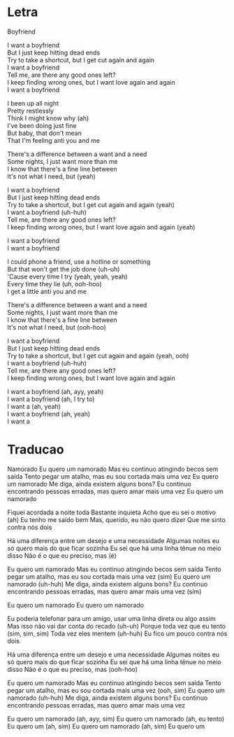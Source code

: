 
# Letra

Boyfriend

I want a boyfriend  
But I just keep hitting dead ends  
Try to take a shortcut, but I get cut again and again  
I want a boyfriend  
Tell me, are there any good ones left?  
I keep finding wrong ones, but I want love again and again  
I want a boyfriend

I been up all night  
Pretty restlessly  
Think I might know why (ah)  
I've been doing just fine  
But baby, that don't mean  
That I'm feeling anti you and me

There's a difference between a want and a need  
Some nights, I just want more than me  
I know that there's a fine line between  
It's not what I need, but (yeah)

I want a boyfriend  
But I just keep hitting dead ends  
Try to take a shortcut, but I get cut again and again (yeah)  
I want a boyfriend (uh-huh)  
Tell me, are there any good ones left?  
I keep finding wrong ones, but I want love again and again (yeah)

I want a boyfriend  
I want a boyfriend

I could phone a friend, use a hotline or something  
But that won't get the job done (uh-uh)  
'Cause every time I try (yeah, yeah, yeah)  
Every time they lie (uh, ooh-hoo)  
I get a little anti you and me

There's a difference between a want and a need  
Some nights, I just want more than me  
I know that there's a fine line between  
It's not what I need, but (ooh-hoo)

I want a boyfriend  
But I just keep hitting dead ends  
Try to take a shortcut, but I get cut again and again (yeah, ooh)  
I want a boyfriend (uh-huh)  
Tell me, are there any good ones left?  
I keep finding wrong ones, but I want love again and again

I want a boyfriend (ah, ayy, yeah)  
I want a boyfriend (ah, I try to)  
I want a (ah, yeah)  
I want a boyfriend (ah, yeah)  
I want a

# Traducao

Namorado
Eu quero um namorado
Mas eu continuo atingindo becos sem saída
Tento pegar um atalho, mas eu sou cortada mais uma vez
Eu quero um namorado
Me diga, ainda existem alguns bons?
Eu continuo encontrando pessoas erradas, mas quero amar mais uma vez
Eu quero um namorado

Fiquei acordada a noite toda
Bastante inquieta
Acho que eu sei o motivo (ah)
Eu tenho me saído bem
Mas, querido, eu não quero dizer
Que me sinto contra nós dois

Há uma diferença entre um desejo e uma necessidade
Algumas noites eu só quero mais do que ficar sozinha
Eu sei que há uma linha tênue no meio disso
Não é o que eu preciso, mas (é)

Eu quero um namorado
Mas eu continuo atingindo becos sem saída
Tento pegar um atalho, mas eu sou cortada mais uma vez (sim)
Eu quero um namorado (uh-huh)
Me diga, ainda existem alguns bons?
Eu continuo encontrando pessoas erradas, mas quero amar mais uma vez (sim)

Eu quero um namorado
Eu quero um namorado

Eu poderia telefonar para um amigo, usar uma linha direta ou algo assim
Mas isso não vai dar conta do recado (uh-uh)
Porque toda vez que eu tento (sim, sim, sim)
Toda vez eles mentem (uh-huh)
Eu fico um pouco contra nós dois

Há uma diferença entre um desejo e uma necessidade
Algumas noites eu só quero mais do que ficar sozinha
Eu sei que há uma linha tênue no meio disso
Não é o que eu preciso, mas (ooh-hoo)

Eu quero um namorado
Mas eu continuo atingindo becos sem saída
Tento pegar um atalho, mas eu sou cortada mais uma vez (ooh, sim)
Eu quero um namorado (uh-huh)
Me diga, ainda existem alguns bons?
Eu continuo encontrando pessoas erradas, mas quero amar mais uma vez

Eu quero um namorado (ah, ayy, sim)
Eu quero um namorado (ah, eu tento)
Eu quero um (ah, sim)
Eu quero um namorado (ah, sim)
Eu quero um

